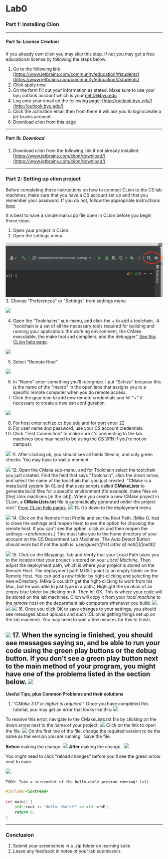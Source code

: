 # Lab0

### Part 1: Installing Clion
---
##### Part 1a: License Creation
If you already own clion you may skip this step. If not you may get a free educational license by following the steps below:
1) Go to the following link [https://www.jetbrains.com/community/education/#students](https://www.jetbrains.com/community/education/#students)
2) Click apply now
3) On the form fill out your information as stated. Make sure to use your byu outlook account which is your netID@byu.edu
4) Log onto your email on the following page: [http://outlook.byu.edu/](http://outlook.byu.edu/)
5) Click the activation email then from there it will ask you to login/create a jet-brains account
6)  Download clion from this page
---
##### Part 1b: Download
1) Download clion from the following link if not already installed: [https://www.jetbrains.com/clion/download/](https://www.jetbrains.com/clion/download/)

---
### Part 2: Setting up clion project
Before completing these instructions on how to connect CLion to the CS lab machines, make sure that you have a CS account set up and that you remember your password. If you do not, follow the appropriate instructions [here](https://docs.cs.byu.edu/doku.php?id=setting-up-your-account-with-the-cs-authentication-system).

It is best to have a simple main.cpp file open in CLion before you begin these steps.

1.  Open your project in CLion.
2.  Open the settings menu.

![](assets/images/Where_Is_Settings_Menu.png)
3.  Choose "Preferences" or "Settings" from settings menu

![](Choose_Preferences_from_Settings_Menu.png)


4.  Open the "Toolchains" sub-menu, and click the + to add a toolchain.  A "toolchain is a set of all the necessary tools required for building and running your application: the working environment, the CMake executable, the make tool and compliers, and the debugger." [See this CLion help page](https://www.jetbrains.com/help/clion/how-to-create-toolchain-in-clion.html). 

![](01-Toolchans.png)

5.  Select "Remote Host"

![](02-RemoteHose.png)

6.  In "Name" enter something you'll recognize. I put "Schizo" because this is the name of the "macro" in the open labs that assigns you to a specific remote computer when you do remote access. 
7.  Click the gear icon to add new remote credentials and hit "+" if necessary to create a new ssh configuration.

![](03-NewCredential.png)

8.  For host enter schizo.cs.byu.edu and for port enter 22
9.  For user name and password, use your CS account credentials.
10.  Click "Test Connection" to make sure it's connecting to the lab machines (you may need to be using the [CS VPN](https://docs.cs.byu.edu/doku.php?id=VPN-Configuration-and-Use) if you're not on campus).

![](04-CSAccount.png)
11.  After clicking ok, you should see all fields filled in, and only green checks. You may have to wait a moment.

![](05-GreenChecks.png)
12.  Open the CMake sub-menu, and for Toolchain select the toolchain you just created. Find the field that says "Toolchain", click the down arrow, and select the name of the toolchain that you just created. "CMake is a meta build system [in CLion] that uses scripts called **CMakeLists** to generate build files for a specific environment (for example, make files on [the] Unix machines [in the lab]). When you create a new CMake project in CLion, a **CMakeLists.txt** file is automatically generated under the project root." [From CLion help pages](https://www.jetbrains.com/help/clion/quick-cmake-tutorial.html).
![](06-CMake.png)
13.  Go down to the deployment menu

![](01_LI2.jpg)
14.  Click on the Remote Host Profile and set the Root Path. (Mike G. had to close the settings and reopen them to see the option for choosing the remote host. If you can't see the option, click ok and then reopen the settings-->preferences.) This must take you to the home directory of your account on the CS Department Lab Machines. The Auto Detect Button should work but if not the path is  _user/guest/[first letter of netID]/[netID]_

![](02_LI.jpg)
15.  Click on the Mappings Tab and Verify that your Local Path takes you to the location that your project is stored on your _Local Machine_. Then adjust the deployment path, which is where your project is stored on the _Remote Host_. The deployment path MUST point to an empty folder on the Remote Host. You can add a new folder by right-clicking and selecting the new->Directory. (Mike G couldn't get the right-clicking to work from his Mac, but he was able to just type in a path.) Highlight the location of an empty blue folder by clicking on it. Then hit OK. This is where your code will be stored on the lab machines. Clion will copy it from your _local machine_ to the _remote host_ on the department lab computers whenever you build.
![](05_LI.jpg)
![](04.png)
![](03.png)
16.  Once you click OK to save changes to your settings, you should see messages about uploads and such (CLion is getting things set up on the lab machine). You may need to wait a few minutes for this to finish.

![](07-Syncing.png)
17.  When the syncing is finished, you should see messages saying so, and be able to run your code using the green play buttons or the debug button. If you don't see a green play button next to the main method of your program, you might have one of the problems listed in the section below.
![](08-Finished.png)
---

**Useful Tips, plus Common Problems and their solutions**

1.  "_CMake 3.17 or higher is required._" Once you have completed this tutorial, you may get an error that looks like this:
![](CLion_Error_Message.PNG)
  
To resolve this error, navigate to the CMakeLists.txt file by clicking on the down arrow next to the name of your project.
![](Finding_CmakeList_txt.png)
Click on the link to open the file.
![](Opening_CmakeList_txt.png)
On the first line of the file, change the required version to be the same as the version you are running.  Save the file.

**Before** making the change.
![](Wrong_CMake_version_--_before.png)
**After** making the change. 
![](Wrong_CMake_version_--_after.png)

You might need to click "reload changes" before you'll see the green arrow next to main.

![](Reload_Changes.png)


`TODO: Take a screenshot of the hello-world program running! (s1)`
```c++
#include <iostream>  
  
int main() {  
    std::cout << "Hello, World!" << std::endl;  
    return 0;  
}
```

---
### Conclusion
1. Submit your screenshots in a .zip folder on learning suite
2. Leave any feedback in notes of your lab submission.
